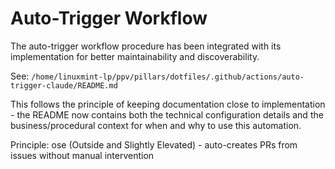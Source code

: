 # Auto-Trigger Workflow

The auto-trigger workflow procedure has been integrated with its implementation for better maintainability and discoverability.

See: `/home/linuxmint-lp/ppv/pillars/dotfiles/.github/actions/auto-trigger-claude/README.md`

This follows the principle of keeping documentation close to implementation - the README now contains both the technical configuration details and the business/procedural context for when and why to use this automation.

Principle: ose (Outside and Slightly Elevated) - auto-creates PRs from issues without manual intervention